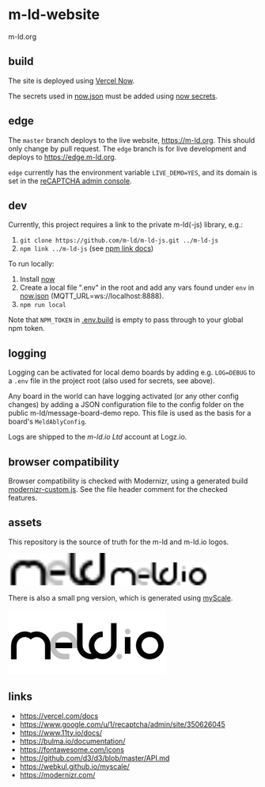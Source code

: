 # m-ld-website
m-ld.org

## build
The site is deployed using [Vercel Now](https://vercel.com/docs).

The secrets used in [now.json](now.json) must be added using [now
secrets](https://vercel.com/docs/cli#commands/secrets).

## edge
The `master` branch deploys to the live website, https://m-ld.org. This should
only change by pull request. The `edge` branch is for live development and
deploys to https://edge.m-ld.org.

`edge` currently has the environment variable `LIVE_DEMO=YES`, and its domain is
set in the [reCAPTCHA admin
console](https://www.google.com/u/1/recaptcha/admin/site/350626045).

## dev
Currently, this project requires a link to the private m-ld(-js) library, e.g.:
1. `git clone https://github.com/m-ld/m-ld-js.git ../m-ld-js`
1. `npm link ../m-ld-js` (see [npm link docs](https://docs.npmjs.com/cli/link.html))

To run locally:
1. Install [now](https://vercel.com/download)
1. Create a local file ".env" in the root and add any vars found under `env` in
   [now.json](now.json) (MQTT_URL=ws://localhost:8888).
1. `npm run local`

Note that `NPM_TOKEN` in [.env.build](./.env.build) is empty to pass through to
your global npm token.

## logging
Logging can be activated for local demo boards by adding e.g. `LOG=DEBUG` to a
`.env` file in the project root (also used for secrets, see above).

Any board in the world can have logging activated (or any other config changes)
by adding a JSON configuration file to the config folder on the public
m-ld/message-board-demo repo. This file is used as the basis for a board's
`MeldAblyConfig`.

Logs are shipped to the _m-ld.io Ltd_ account at Logz.io.

## browser compatibility
Browser compatibility is checked with Modernizr, using a generated build
[modernizr-custom.js](src/modernizr-custom.js). See the file header comment
for the checked features.

## assets
This repository is the source of truth for the m-ld and m-ld.io logos.

<img src="src/m-ld.svg" alt="m-ld" width="200"/>
<img src="src/m-ld.io.svg" alt="m-ld.io" width="200"/>

There is also a small png version, which is generated using
[myScale](https://webkul.github.io/myscale/).

<img src="src/m-ld.io.small.png" alt="m-ld.io small"/>

## links
* https://vercel.com/docs
* https://www.google.com/u/1/recaptcha/admin/site/350626045
* https://www.11ty.io/docs/
* https://bulma.io/documentation/
* https://fontawesome.com/icons
* https://github.com/d3/d3/blob/master/API.md
* https://webkul.github.io/myscale/
* https://modernizr.com/